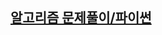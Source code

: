 ## [알고리즘 문제풀이/파이썬](https://kk-programming.tistory.com/category/%EC%95%8C%EA%B3%A0%EB%A6%AC%EC%A6%98%20%EB%AC%B8%EC%A0%9C%ED%92%80%EC%9D%B4/%ED%8C%8C%EC%9D%B4%EC%8D%AC)